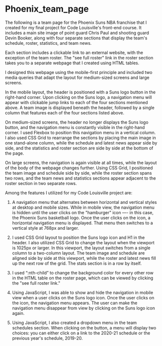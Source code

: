 # Phoenix_team_page

The following is a team page for the Phoenix Suns NBA franchise that I created for my final project for Code Louisville's front-end course. It includes a main site image of point guard Chris Paul and shooting guard Devin Booker, along with four separate sections that display the team's schedule, roster, statistics, and team news.  

Each section includes a clickable link to an external website, with the exception of the team roster. The "see full roster" link in the roster section takes you to a separate webpage that I created using HTML tables. 

I designed this webpage using the mobile-first principle and included two media queries that adapt the layout for medium-sized screens and large screens. 

In the mobile layout, the header is positioned with a Suns logo button in the right-hand corner. Upon clicking on the Suns logo, a navigation menu will appear with clickable jump links to each of the four sections mentioned above. A team image is displayed beneath the header, followed by a single column that features each of the four sections listed above. 

On medium-sized screens, the header no longer displays the Suns logo button, and the navigation menu is constantly visible in the right-hand corner. I used Flexbox to position this navigation menu in a vertical column. I also used CSS Grid to rearrange the sections by placing the main image in one stand-alone column, while the schedule and latest news appear side by side, and the statistics and roster section are side by side at the bottom of the page. 

On large screens, the navigation is again visible at all times, while the layout of the body of the webpage changes further. Using CSS Grid, I positioned the team image and schedule side by side, while the roster section spans two rows, and the team news and statistics sections appear adjacent to the roster section in two separate rows.

Among the features I utilized for my Code Louisville project are: 

1. A navigation menu that alternates between horizontal and vertical styles at desktop and mobile sizes. While in mobile view, the navigation menu is hidden until the user clicks on the "hamburger" icon —- in this case, the Phoenix Suns basketball logo. Once the user clicks on the icon, a horizontal navigation menu is displayed. That menu then switches to a vertical style at 768px and larger. 

2. I used CSS Grid layout to position the Suns logo icon and H1 in the header. I also utilized CSS Grid to change the layout when the viewport is 1025px or larger. In this viewport, the layout switches from a single column to a two-column layout. The team image and schedule are aligned side by side at this viewport, while the roster and latest news fill up the next row of the grid. The stats section is in a row by itself.  

3. I used “:nth-child” to change the background color for every other row in the HTML table on the roster page, which can be viewed by clicking the "see full roster link."

4. Using JavaScript, I was able to show and hide the navigation in mobile view when a user clicks on the Suns logo icon. Once the user clicks on the icon, the navigation menu appears. The user can make the navigation menu disappear from view by clicking on the Suns logo icon again.  

5. Using JavaScript, I also created a dropdown menu in the team schedules section. When clicking on the button, a menu will display two choices: you can either click on a link to the 2020-21 schedule or the previous year's schedule, 2019-20. 